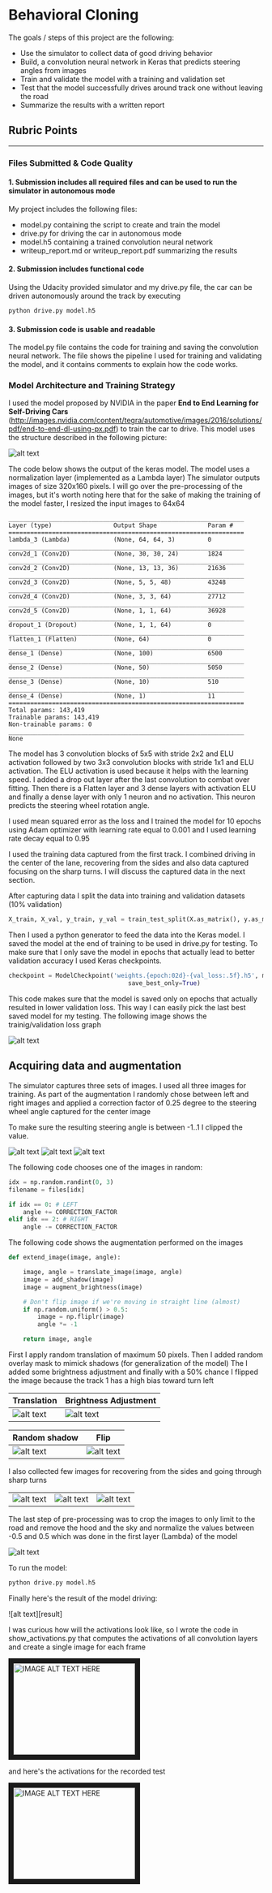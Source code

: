 # **Behavioral Cloning** 

The goals / steps of this project are the following:
* Use the simulator to collect data of good driving behavior
* Build, a convolution neural network in Keras that predicts steering angles from images
* Train and validate the model with a training and validation set
* Test that the model successfully drives around track one without leaving the road
* Summarize the results with a written report


[//]: # (Image References)

[model]: ./images/nvidia_end2end_net.png "NVIDIA model"
[history]: ./images/history.png "Training history"
[left]: ./images/left.jpg "Left"
[center]: ./images/center.jpg "Center"
[right]: ./images/right.jpg "Right"
[translation]: ./images/center_shifted.jpg "center shift"
[brightness]: ./images/center_brightness.jpg "center brightness"
[shadow]: ./images/center_shadow.jpg "center shadow"
[flip]: ./images/center_flip.jpg "center flip"
[recovery1]: ./images/recovery1.jpg "Recovery 1"
[recovery2]: ./images/recovery2.jpg "Recovery 2"
[recovery3]: ./images/recovery3.jpg "Recovery 3"
[crop]: ./images/center_crop.jpg "Crop"
[activations]: ./images/activations.jpg "Activations"

## Rubric Points
---
### Files Submitted & Code Quality

#### 1. Submission includes all required files and can be used to run the simulator in autonomous mode

My project includes the following files:
* model.py containing the script to create and train the model
* drive.py for driving the car in autonomous mode
* model.h5 containing a trained convolution neural network 
* writeup_report.md or writeup_report.pdf summarizing the results

#### 2. Submission includes functional code
Using the Udacity provided simulator and my drive.py file, the car can be driven autonomously around the track by executing 
```sh
python drive.py model.h5
```

#### 3. Submission code is usable and readable

The model.py file contains the code for training and saving the convolution neural network. The file shows the pipeline I used for training and validating the model, and it contains comments to explain how the code works.

### Model Architecture and Training Strategy

I used the model proposed by NVIDIA in the paper **End to End Learning for Self-Driving Cars** (http://images.nvidia.com/content/tegra/automotive/images/2016/solutions/pdf/end-to-end-dl-using-px.pdf) to train the car to drive. 
This model uses the structure described in the following picture:

![alt text][model]

The code below shows the output of the keras model. The model uses a normalization layer (implemented as a Lambda layer)
The simulator outputs images of size 320x160 pixels. I will go over the pre-processing of the images, but it's worth 
noting here that for the sake of making the training of the model faster, I resized the input images to 64x64
 
```
_________________________________________________________________
Layer (type)                 Output Shape              Param #
=================================================================
lambda_3 (Lambda)            (None, 64, 64, 3)         0
_________________________________________________________________
conv2d_1 (Conv2D)            (None, 30, 30, 24)        1824
_________________________________________________________________
conv2d_2 (Conv2D)            (None, 13, 13, 36)        21636
_________________________________________________________________
conv2d_3 (Conv2D)            (None, 5, 5, 48)          43248
_________________________________________________________________
conv2d_4 (Conv2D)            (None, 3, 3, 64)          27712
_________________________________________________________________
conv2d_5 (Conv2D)            (None, 1, 1, 64)          36928
_________________________________________________________________
dropout_1 (Dropout)          (None, 1, 1, 64)          0
_________________________________________________________________
flatten_1 (Flatten)          (None, 64)                0
_________________________________________________________________
dense_1 (Dense)              (None, 100)               6500
_________________________________________________________________
dense_2 (Dense)              (None, 50)                5050
_________________________________________________________________
dense_3 (Dense)              (None, 10)                510
_________________________________________________________________
dense_4 (Dense)              (None, 1)                 11
=================================================================
Total params: 143,419
Trainable params: 143,419
Non-trainable params: 0
_________________________________________________________________
None
```

The model has 3 convolution blocks of 5x5 with stride 2x2 and ELU activation followed by two
3x3 convolution blocks with stride 1x1 and ELU activation. The ELU activation is used because it helps with the learning 
speed. I added a drop out layer after the last convolution to combat over fitting. Then there is a Flatten layer and 3 
dense layers with activation ELU and finally a dense layer with only 1 neuron and no activation. This neuron predicts the 
steering wheel rotation angle.

I used mean squared error as the loss and I trained the model for 10 epochs using Adam optimizer with learning rate equal to 0.001 and I used learning rate decay 
equal to 0.95 
 
I used the training data captured from the first track. I combined driving in the center of the lane, recovering from the 
sides and also data captured focusing on the sharp turns. I will discuss the captured data in the next section.

After capturing data I split the data into training and validation datasets (10% validation)

```python
X_train, X_val, y_train, y_val = train_test_split(X.as_matrix(), y.as_matrix(), test_size=0.1)
```

Then I used a python generator to feed the data into the Keras model. I saved the model at the end of training
to be used in drive.py for testing. To make sure that I only save the model in epochs that actually lead to better validation accuracy I used
Keras checkpoints.

```python
checkpoint = ModelCheckpoint('weights.{epoch:02d}-{val_loss:.5f}.h5', monitor='val_loss', verbose=1,
                                 save_best_only=True)
```

This code makes sure that the model is saved only on epochs that actually resulted in lower validation loss. This way I can
easily pick the last best saved model for my testing. The following image shows the trainig/validation loss 
graph

![alt text][history]

## Acquiring data and augmentation

The simulator captures three sets of images. I used all three images for training. As part of the augmentation I randomly chose
between left and right images and applied a correction factor of 0.25 degree to the steering wheel angle captured for the center image

To make sure the resulting steering angle is between -1..1 I clipped the value.

![alt text][left]
![alt text][center]
![alt text][right]

The following code chooses one of the images in random:

```python
idx = np.random.randint(0, 3)
filename = files[idx]

if idx == 0: # LEFT
    angle += CORRECTION_FACTOR
elif idx == 2: # RIGHT
    angle -= CORRECTION_FACTOR

```

The following code shows the augmentation performed on the images

```python
def extend_image(image, angle):

    image, angle = translate_image(image, angle)
    image = add_shadow(image)
    image = augment_brightness(image)

    # Don't flip image if we're moving in straight line (almost)
    if np.random.uniform() > 0.5:
        image = np.fliplr(image)
        angle *= -1

    return image, angle
```

First I apply random translation of maximum 50 pixels. Then I added random
overlay mask to mimick shadows (for generalization of the model) The I added some brightness
adjustment and finally with a 50% chance I flipped the image because the track 1 has a high bias toward turn left
 
|  Translation             | Brightness Adjustment   | 
| ------------------------ | ----------------------  | 
| ![alt text][translation] | ![alt text][brightness] | 

|  Random shadow           | Flip   | 
| ------------------------ | ----------------------  | 
| ![alt text][shadow]      |  ![alt text][flip]      |

I also collected few images for recovering from the sides and going through sharp turns

|                        |                        |                        |
| ---------------------- | ---------------------  | ---------------------- |
| ![alt text][recovery1] | ![alt text][recovery2] | ![alt text][recovery3] | 

The last step of pre-processing was to crop the images to only limit to the road and remove
the hood and the sky and normalize the values between -0.5 and 0.5 which was done in the first layer (Lambda) of the model

![alt text][crop]

To run the model:

```bash
python drive.py model.h5
```

Finally here's the result of the model driving:

![alt text][result]

I was curious how will the activations look like, so I wrote the code in show_activations.py that computes the activations of all 
convolution layers and create a single image for each frame

<a href="http://www.youtube.com/watch?feature=player_embedded&v=_yOrivEaAq8
" target="_blank"><img src="https://img.youtube.com/vi/_yOrivEaAq8/0.jpg" 
alt="IMAGE ALT TEXT HERE" width="240" height="180" border="10" /></a>

and here's the activations for the recorded test

<a href="http://www.youtube.com/watch?feature=player_embedded&v=_YpAa8rnSSw
" target="_blank"><img src="https://img.youtube.com/vi/_YpAa8rnSSw/0.jpg" 
alt="IMAGE ALT TEXT HERE" width="240" height="180" border="10" /></a>

